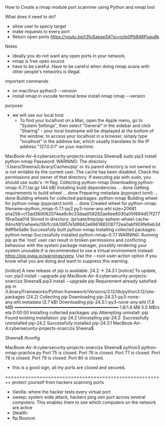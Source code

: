 How to Create a nmap module port scannner using Python and nmap tool

What does it need to do?
- allow user to speciy target
- make requests to every port
- Return open ports
https://youtu.be/t3fuSapseS4?si=ozlp0Pb846Puau8k

Notes
- Ideally you do not want any open ports in your network.
- nmap is free open source
- have to be careful. Have to be careful when doing nmap scans with other people's networks is illegal. 

important commands
- on mac/linux 
    python3 --version
- install nmap in vscode terminal
    brew install nmap
    nmap --version


purpose:
- we will use our local host
    - To find your localhost on a Mac, open the Apple menu, go to "System Settings", then select "General" in the sidebar and click "Sharing" - your local hostname will be displayed at the bottom of the window; to access your localhost in a browser, simply type "localhost" in the address bar, which usually translates to the IP address "127.0.0.1" on your machine.

MacBook-Air-4:cybersecurity-projects-snarciza Sheena$ sudo pip3 install python-nmap
Password:
WARNING: The directory '/Users/Sheena/Library/Caches/pip' or its parent directory is not owned or is not writable by the current user. The cache has been disabled. Check the permissions and owner of that directory. If executing pip with sudo, you should use sudo's -H flag.
Collecting python-nmap
  Downloading python-nmap-0.7.1.tar.gz (44 kB)
  Installing build dependencies ... done
  Getting requirements to build wheel ... done
  Preparing metadata (pyproject.toml) ... done
Building wheels for collected packages: python-nmap
  Building wheel for python-nmap (pyproject.toml) ... done
  Created wheel for python-nmap: filename=python_nmap-0.7.1-py2.py3-none-any.whl size=20681 sha256=cf3ad360062074ea6c6c33daa059282ae6ee6030a05f894d57f27719ce0aa014
  Stored in directory: /private/tmp/pip-ephem-wheel-cache-84nxfdt1/wheels/06/fc/d4/0957e1d9942e696188208772ea0abf909fe6eb3d9dff6e5a9e
Successfully built python-nmap
Installing collected packages: python-nmap
Successfully installed python-nmap-0.7.1
WARNING: Running pip as the 'root' user can result in broken permissions and conflicting behaviour with the system package manager, possibly rendering your system unusable.It is recommended to use a virtual environment instead: https://pip.pypa.io/warnings/venv. Use the --root-user-action option if you know what you are doing and want to suppress this warning.

[notice] A new release of pip is available: 24.2 -> 24.3.1
[notice] To update, run: pip3 install --upgrade pip
MacBook-Air-4:cybersecurity-projects-snarciza Sheena$ pip3 install --upgrade pip
Requirement already satisfied: pip in /Library/Frameworks/Python.framework/Versions/3.12/lib/python3.12/site-packages (24.2)
Collecting pip
  Downloading pip-24.3.1-py3-none-any.whl.metadata (3.7 kB)
Downloading pip-24.3.1-py3-none-any.whl (1.8 MB)
   ━━━━━━━━━━━━━━━━━━━━━━━━━━━━━━━━━━━━━━━━ 1.8/1.8 MB 5.5 MB/s eta 0:00:00
Installing collected packages: pip
  Attempting uninstall: pip
    Found existing installation: pip 24.2
    Uninstalling pip-24.2:
      Successfully uninstalled pip-24.2
Successfully installed pip-24.3.1
MacBook-Air-4:cybersecurity-projects-snarciza Sheena$ 

Sheena$ ifconfig


MacBook-Air-4:cybersecurity-projects-snarciza Sheena$ python3 python-nmap-practice.py
Port 75 is closed.
Port 76 is closed.
Port 77 is closed.
Port 78 is closed.
Port 79 is closed.
Port 80 is closed.

- this is a good sign, all my ports are closed and secured. 


========================================================
protect yourself from hackers scanning ports
- Vanilla: where the hacker tests every virtual port 
- sweep: system wide attack, hackers ping oen port across several computers. This enables them to see which computers on the network are active
- Stealth: 
- ftp Bounce: